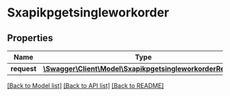 # Sxapikpgetsingleworkorder

## Properties
Name | Type | Description | Notes
------------ | ------------- | ------------- | -------------
**request** | [**\Swagger\Client\Model\SxapikpgetsingleworkorderRequest**](SxapikpgetsingleworkorderRequest.md) |  | [optional] 

[[Back to Model list]](../README.md#documentation-for-models) [[Back to API list]](../README.md#documentation-for-api-endpoints) [[Back to README]](../README.md)


